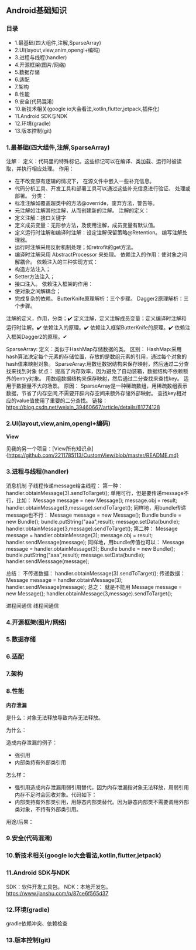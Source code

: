 ## Android基础知识

### 目录

- 1.最基础(四大组件,注解,SparseArray)
- 2.UI(layout,view,anim,opengl+编码)
- 3.进程与线程(handler)
- 4.开源框架(图片/网络)
- 5.数据存储
- 6.适配
- 7.架构
- 8.性能
- 9.安全(代码混淆)
- 10.新技术相关(google io大会看法,kotlin,flutter,jetpack,插件化)
- 11.Android SDK与NDK
- 12.环境(gradle)
- 13.版本控制(git)

### 1.最基础(四大组件,注解,SparseArray)

注解：
定义：代码里的特殊标记。这些标记可以在编译、类加载、运行时被读取，并执行相应处理。
作用：
* 在不改变原有逻辑的情况下， 在源文件中嵌入一些补充信息。
* 代码分析工具、开发工具和部署工具可以通过这些补充信息进行验证、 处理或部署。
分类：
* 标准注解如覆盖超类中的方法@override，废弃方法，警告等。
* 元注解如注解其他注解，从而创建新的注解。
注解的定义：
* 定义注解：接口关键字
* 定义成员变量：无形参方法，及使用注解，成员变量有默认值。
* 定义运行时注解和编译时注解：设定注解保留策略@Retention。
编写注解处理器。
* 运行时注解采用反射机制处理；如retrofit的get方法。
* 编译时注解采用 AbstractProcessor 来处理。
依赖注入的作用：使对象之间解耦合。
依赖注入的三种实现方式：
* 构造方法注入；
* Setter方法注入；
* 接口注入。
依赖注入框架的作用：
* 使对象之间解耦合；
* 完成复杂的依赖。
ButterKnife原理解析：三个步骤。
Dagger2原理解析：三个步骤。

注解的定义，作用，分类；✔️
定义注解，定义注解成员变量；定义编译时注解和运行时注解。✔️
依赖注入的原理。✔️
依赖注入框架ButterKnife的原理。✔️
依赖注入框架Dagger2的原理。✔

SparseArray:
定义：类似于HashMap存储数据的类。
区别：
HashMap:采用hash算法决定每个元素的存储位置，存放的是数组元素的引用，通过每个对象的hash值来映射对象。
SparseArray:用数组数据结构来保存映射，然后通过二分查找来找到对象
优点：
提高了内存效率，因为避免了自动装箱，数据结构不依赖额外的entry对象。
用数组数据结构来保存映射，然后通过二分查找来查找key。
适用于数据量不大的场景。
原因：
SparseArray是一种稀疏数组，用稀疏数组表示数据，节省了内存空间,不需要开辟内存空间来额外存储外部映射。
查找key相对应的value值使用了重要的二分查找。
链接：https://blog.csdn.net/weixin_39460667/article/details/81774128


### 2.UI(layout,view,anim,opengl+编码)

**View**

见我的另一个项目：[View所有知识点]{https://github.com/2211785113/CustomView/blob/master/README.md}

### 3.进程与线程(handler)

消息机制
子线程传递message给主线程：
第一种：
handler.obtainMessage(3).sendToTarget();
单用可行，但是要传递message不行，比如：
Message message = new Message();
message.obj = result;
handler.obtainMessage(3,message).sendToTarget();
同样地，用bundle传递message也不行：
Message message = new Message();
Bundle bundle = new Bundle();
bundle.putString("aaa",result);
message.setData(bundle);
handler.obtainMessage(3,message).sendToTarget();
第二种：
Message message = handler.obtainMessage(3);
message.obj = result;
handler.sendMessage(message);
同样地，用bundle传值也可以：
Message message = handler.obtainMessage(3);
Bundle bundle = new Bundle();
bundle.putString("aaa",result);
message.setData(bundle);
handler.sendMesssage(message);

总结：
不传递数据：
handler.obtainMessage(3).sendToTarget();
传递数据：
Message message = handler.obtainMessage(3);
handler.sendMessage(message);
总之：
就是不能用
Message message = new Message();
handler.obtainMessage(3,message).sendToTarget();

进程间通信
线程间通信

### 4.开源框架(图片/网络)

### 5.数据存储

### 6.适配

### 7.架构

### 8.性能

**内存泄漏**

是什么：对象无法释放导致内存无法释放。

为什么：

造成内存泄漏的例子：

- 强引用
- 内部类持有外部类引用

怎么样：

- 强引用造成内存泄漏用弱引用替代，因为内存泄漏指对象无法释放，用弱引用内存不足时会回收对象。代码如下：
- 内部类持有外部类引用，用静态内部类替代。因为静态内部类不需要调用外部类对象，不持有外部类引用。

用途/后果：

### 9.安全(代码混淆)

### 10.新技术相关(google io大会看法,kotlin,flutter,jetpack)

### 11.Android SDK与NDK

SDK：软件开发工具包。
NDK：本地开发包。
https://www.jianshu.com/p/87ce6f565d37

### 12.环境(gradle)

gradle依赖冲突、依赖检查

### 13.版本控制(git)

